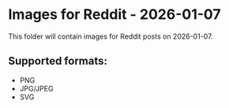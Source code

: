 # Images for Reddit - 2026-01-07

This folder will contain images for Reddit posts on 2026-01-07.

## Supported formats:
- PNG
- JPG/JPEG
- SVG
